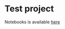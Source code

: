 # Test project

Notebooks is available [here](https://github.com/dean718/test/tree/master/notebooks.module2.ipynb)
